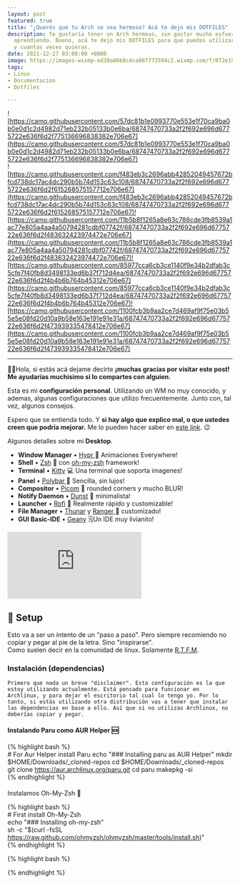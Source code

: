 ```yaml
---
layout: post
featured: true
title: "¿Querés que tu Arch se vea hermoso? Acá te dejo mis DOTFILES"
description: Te gustaría tener un Arch hermoso, sin gastar mucho esfuerzo y tiempo
  aprendiendo. Bueno, acá te dejo mis DOTFILES para que puedas utilizarlo cuando quieras,
  y cuantas veces quieras.
date: 2021-12-27 03:00:00 +0000
image: https://images-wixmp-ed30a86b8c4ca887773594c2.wixmp.com/f/072e191f-a0a5-4be2-bc7a-55eb140b254f/defdpeh-4b226af5-f035-4a5d-aedc-b9417b92563c.png/v1/fill/w_1192,h_670,q_70,strp/sakura_saber_by_owl4ce_defdpeh-pre.jpg?token=eyJ0eXAiOiJKV1QiLCJhbGciOiJIUzI1NiJ9.eyJzdWIiOiJ1cm46YXBwOjdlMGQxODg5ODIyNjQzNzNhNWYwZDQxNWVhMGQyNmUwIiwiaXNzIjoidXJuOmFwcDo3ZTBkMTg4OTgyMjY0MzczYTVmMGQ0MTVlYTBkMjZlMCIsIm9iaiI6W1t7ImhlaWdodCI6Ijw9MTUzNiIsInBhdGgiOiJcL2ZcLzA3MmUxOTFmLWEwYTUtNGJlMi1iYzdhLTU1ZWIxNDBiMjU0ZlwvZGVmZHBlaC00YjIyNmFmNS1mMDM1LTRhNWQtYWVkYy1iOTQxN2I5MjU2M2MucG5nIiwid2lkdGgiOiI8PTI3MzIifV1dLCJhdWQiOlsidXJuOnNlcnZpY2U6aW1hZ2Uub3BlcmF0aW9ucyJdfQ.uzIilrmDa2JZKT2zqU6uG4rOaQqZryybFicoZRBtUt0
tags:
- Linux
- Documentacion
- Dotfiles

---
```

![https://camo.githubusercontent.com/57dc81b1e0993770e553e1f70ca9ba0b0e0d1c2d4982d71eb232b05133b0e6ba/68747470733a2f2f692e696d6775722e636f6d2f775136696838382e706e67](https://camo.githubusercontent.com/57dc81b1e0993770e553e1f70ca9ba0b0e0d1c2d4982d71eb232b05133b0e6ba/68747470733a2f2f692e696d6775722e636f6d2f775136696838382e706e67)  
![https://camo.githubusercontent.com/f483eb3c2696abb42852049457672bfcd738dc17ac4dc290b5b74d153c63c108/68747470733a2f2f692e696d6775722e636f6d2f615268575157712e706e67](https://camo.githubusercontent.com/f483eb3c2696abb42852049457672bfcd738dc17ac4dc290b5b74d153c63c108/68747470733a2f2f692e696d6775722e636f6d2f615268575157712e706e67)![https://camo.githubusercontent.com/11b5b8f1265a8e63c786cde3fb8539a1ac77e805a4aa4a50794281cdbf07742f/68747470733a2f2f692e696d6775722e636f6d2f483632423974472e706e67](https://camo.githubusercontent.com/11b5b8f1265a8e63c786cde3fb8539a1ac77e805a4aa4a50794281cdbf07742f/68747470733a2f2f692e696d6775722e636f6d2f483632423974472e706e67)![https://camo.githubusercontent.com/85977cca6cb3ce1140f9e34b2dfab3c5cfe7f40fb8d3498133ed6b37f712d4ea/68747470733a2f2f692e696d6775722e636f6d2f4b4b6b764b45312e706e67](https://camo.githubusercontent.com/85977cca6cb3ce1140f9e34b2dfab3c5cfe7f40fb8d3498133ed6b37f712d4ea/68747470733a2f2f692e696d6775722e636f6d2f4b4b6b764b45312e706e67)![https://camo.githubusercontent.com/1100fcb3b9aa2ce7d469af9f75e03b55e5e08fd20d10a9b58e163e191e91e31a/68747470733a2f2f692e696d6775722e636f6d2f473939335478412e706e67](https://camo.githubusercontent.com/1100fcb3b9aa2ce7d469af9f75e03b55e5e08fd20d10a9b58e163e191e91e31a/68747470733a2f2f692e696d6775722e636f6d2f473939335478412e706e67)

***

🙋‍♂️Hola, si estás acá dejame decirte **¡muchas gracias por visitar este post! Me ayudarías muchisimo si lo compartes con alguien.**

Esta es mi **configuración personal**. Utilizando un WM no muy conocido, y ademas, algunas configuraciones que utilizo frecuentemente. Junto con, tal vez, algunos consejos.

Espero que se entienda todo. Y **si hay algo que explico mal, o que ustedes creen que podría mejorar.** Me lo pueden hacer saber en [este link](https://github.com/linuxmobile/linuxmobile.github.io/issues). 😉

Algunos detalles sobre mi **Desktop**.

* **Window Manager** • [Hypr ](https://github.com/vaxerski/Hypr)🎨 Animaciones Everywhere!
* **Shell** • [Zsh](https://www.zsh.org) 🐚 con [oh-my-zsh](https://github.com/ohmyzsh/ohmyzsh) framework!
* **Terminal** • [Kitty](https://github.com/kovidgoyal/kitty) 💻 Una terminal que soporta imagenes!
* **Panel** • [Polybar ](https://github.com/polybar/polybar)🍧 Sencilla, sin lujos!
* **Compositor** • [Picom](https://github.com/yshui/picom) 🍩 rounded corners y mucho BLUR!
* **Notify Daemon** • [Dunst](https://github.com/dunst-project/dunst) 🍃 minimalista!
* **Launcher** • [Rofi](https://github.com/davatorium/rofi) 🚀 Realmente rápido y customizable!
* **File Manager** • [Thunar](https://github.com/xfce-mirror/thunar) y [Ranger ](https://github.com/ranger/ranger)🔖 customizado!
* **GUI Basic-IDE** • [Geany](https://www.geany.org) 🗒️Un IDE muy livianito!

<div class="video">
<iframe src="https://www.youtube.com/embed/tiGCbY3EXks" frameborder="0" allowfullscreen></iframe>
</div>

## 🌸 Setup

Esto va a ser un intento de un "paso a paso". Pero siempre recomiendo no copiar y pegar al pie de la letra. Sino "inspirarse".  
Como suelen decir en la comunidad de linux. Solamente [R.T.F.M](https://en.wikipedia.org/wiki/RTFM).

### Instalación (dependencias)

    Primero que nada un breve "disclaimer". Esta configuración es la que estoy utilizando actualmente. Está pensado para funcionar en Archlinux, y para dejar el escritorio tal cual lo tengo yo. Por lo tanto, si estás utilizando otra distribución vas a tener que instalar las dependencias en base a ello. Así que si no utilizas Archlinux, no deberías copiar y pegar.

#### Instalando Paru como AUR Helper 🆘

  
{% highlight bash %}  
\# For Aur Helper install Paru
echo "### Installing paru as AUR Helper"
mkdir $HOME/Downloads/_cloned-repos
cd $HOME/Downloads/_cloned-repos
git clone https://aur.archlinux.org/paru.git
cd paru
makepkg -si  
{% endhighlight %}

####   
Instalamos Oh-My-Zsh 🐚

{% highlight bash %}  
\# First install Oh-My-Zsh   
echo "### Installing oh-my-zsh"   
sh -c "$(curl -fsSL https://raw.github.com/ohmyzsh/ohmyzsh/master/tools/install.sh)"  
{% endhighlight %}

{% highlight bash %}  
  
{% endhighlight %}